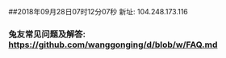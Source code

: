 ##2018年09月28日07时12分07秒 新址: 104.248.173.116
### 兔友常见问题及解答: https://github.com/wanggonging/d/blob/w/FAQ.md
